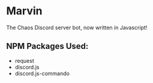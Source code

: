 # Marvin
The Chaos Discord server bot, now written in Javascript!

## NPM Packages Used:
- request
- discord.js
- discord.js-commando
